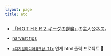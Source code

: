 ```yaml
---
layout: page
title: etc
---
```

 - <a href='https://www.nintendo.co.jp/n02/shvc/mb/index.html'>「ＭＯＴＨＥＲ２ ギーグの逆襲」</a>の主人公<a href='https://www.nintendo.co.jp/n08/a2uj/mother2/hero/index.html'>ネス</a>。

 - <a href='http://figs4fun.com/basics_Harvest.html'>harvest figs</a>

 + <a href='https://classroom.google.com/c/MjkyNDk2OTEzNjQ2'>`<디지털미디어워크샵 II>`</a> 연계 html 출력 프로젝트 💞
